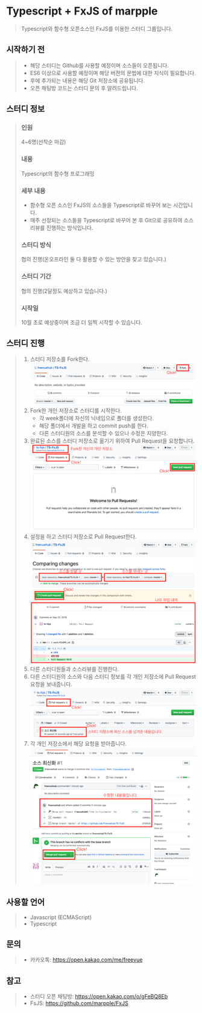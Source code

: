 # Typescript + FxJS of marpple

> Typescript와 함수형 오픈소스인 FxJS를 이용한 스터디 그룹입니다.

## 시작하기 전
> * 해당 스터디는 Github를 사용할 예정이며 소스들이 오픈됩니다.
> * ES6 이상으로 사용할 예정이며 해당 버젼의 문법에 대한 지식이 필요합니다.
> * 후에 추가되는 내용은 해당 Git 저장소에 공유됩니다.
> * 오픈 채팅방 코드는 스터디 문의 후 알려드립니다.

## 스터디 정보
> ### 인원
> 4~6명(선착순 마감)
> ### 내용
> Typescript의 함수형 프로그래밍
> ### 세부 내용
> * 함수형 오픈 소스인 FxJS의 소스들을 Typescript로 바꾸어 보는 시간입니다.
> * 매주 선정되는 소스들을 Typescript로 바꾸어 본 후 Git으로 공유하여 소스리뷰를 진행하는 방식입니다.
> ### 스터디 방식
> 협의 진행(온오프라인 둘 다 활용할 수 있는 방안을 찾고 있습니다.)
> ### 스터디 기간
> 협의 진행(2달정도 예상하고 있습니다.)
> ### 시작일
> 10월 초로 예상중이며 조금 더 일찍 시작할 수 있습니다.

## 스터디 진행
> 1. 스터디 저장소를 Fork한다. ![이미지 1](./info/img1.png)
> 2. Fork한 개인 저장소로 스터디를 시작한다.
>     * 각 week폴더에 자신의 닉네임으로 폴더를 생성한다.
>     * 해당 폴더에서 개발을 하고 commit push를 한다.
>     * 다른 스터디원의 소스를 분석할 수 있으나 수정은 지양한다.
> 3. 완료된 소스를 스터디 저장소로 옮기기 위하여 Pull Request을 요청합니다. ![이미지 2](./info/img2.png)
> 4. 설정을 하고 스터디 저장소로 Pull Request한다. ![예제 이미지 3](./info/img3.png)
> 5. 다른 스터디원들과 소스리뷰를 진행한다.
> 6. 다른 스터디원의 소스와 다음 스터디 정보를 각 개인 저장소에 Pull Request 요청을 보내줍니다. ![이미지 4](./info/img4.png)
> 7. 각 개인 저장소에서 해당 요청을 받아줍니다. ![이미지 5](./info/img5.png)

## 사용할 언어
> * Javascript (ECMAScript)
> * Typescript

## 문의
> * 카카오톡: https://open.kakao.com/me/freevue

## 참고

> * 스터디 오픈 채팅방: https://open.kakao.com/o/gFeBQ8Eb
> * FsJS: https://github.com/marpple/FxJS

